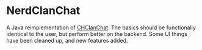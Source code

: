 # NerdClanChat

A Java reimplementation of [CHClanChat](https://github.com/NerdNu/CHClanChat). The basics should be functionally identical to the user, but perform better on the backend. Some UI things have been cleaned up, and new features added.